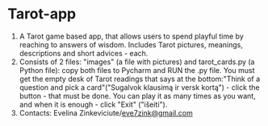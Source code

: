 # Tarot-app
1. A Tarot game based app, that allows users to spend playful  time by reaching to answers of wisdom. Includes Tarot pictures, meanings, descriptions and short advices - each.
2. Consists of 2 files: "images" (a file with pictures) and tarot_cards.py (a Python file): copy both files to Pycharm and RUN the .py file. You must get the empty desk of Tarot readings that says at the bottom:"Think of a question and pick a card"("Sugalvok klausimą ir versk kortą") - click the button - that must be done. You can play it as many times as you want, and when it is enough - click "Exit" ("išeiti").
3. Contacts: Evelina Zinkeviciute/eve7zink@gmail.com
